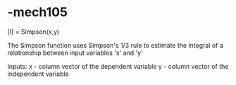 # -mech105

[I] = Simpson(x,y)

   The Simpson function uses Simpson's 1/3 rule to estimate the integral
   of a relationship between input variables 'x' and 'y'

   Inputs: x - column vector of the dependent variable
           y - column vector of the independent variable
